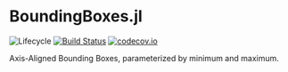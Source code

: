 # BoundingBoxes.jl

![Lifecycle](https://img.shields.io/badge/lifecycle-experimental-orange.svg)<!--
![Lifecycle](https://img.shields.io/badge/lifecycle-maturing-blue.svg)
![Lifecycle](https://img.shields.io/badge/lifecycle-stable-green.svg)
![Lifecycle](https://img.shields.io/badge/lifecycle-retired-orange.svg)
![Lifecycle](https://img.shields.io/badge/lifecycle-archived-red.svg)
![Lifecycle](https://img.shields.io/badge/lifecycle-dormant-blue.svg) -->
[![Build Status](https://travis-ci.com/goretkin/BoundingBoxes.jl.svg?branch=master)](https://travis-ci.com/goretkin/BoundingBoxes.jl)
[![codecov.io](http://codecov.io/github/goretkin/BoundingBoxes.jl/coverage.svg?branch=master)](http://codecov.io/github/goretkin/BoundingBoxes.jl?branch=master)

Axis-Aligned Bounding Boxes, parameterized by minimum and maximum.

